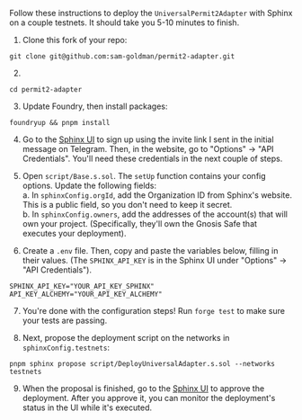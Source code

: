 Follow these instructions to deploy the `UniversalPermit2Adapter` with Sphinx on a couple testnets.
It should take you 5-10 minutes to finish.

1. Clone this fork of your repo:
```
git clone git@github.com:sam-goldman/permit2-adapter.git
```

2.
```
cd permit2-adapter
```

3. Update Foundry, then install packages:
```
foundryup && pnpm install
```

4. Go to the [Sphinx UI](https://sphinx.dev) to sign up using the invite link I sent in the initial
   message on Telegram. Then, in the website, go to "Options" -> "API Credentials". You'll need
   these credentials in the next couple of steps.

5. Open `script/Base.s.sol`. The `setUp` function contains your config options. Update the following
   fields:\
    a. In `sphinxConfig.orgId`, add the Organization ID from Sphinx's website. This is a public
    field, so you don't need to keep it secret.\
    b. In `sphinxConfig.owners`, add the addresses of the account(s) that will own your project.
    (Specifically, they'll own the Gnosis Safe that executes your deployment).

6. Create a `.env` file. Then, copy and paste the variables below, filling in their values. (The
   `SPHINX_API_KEY` is in the Sphinx UI under "Options" -> "API Credentials").
```
SPHINX_API_KEY="YOUR_API_KEY_SPHINX"
API_KEY_ALCHEMY="YOUR_API_KEY_ALCHEMY"
```

7. You're done with the configuration steps! Run `forge test` to make sure your tests are passing.

8. Next, propose the deployment script on the networks in `sphinxConfig.testnets`:
```
pnpm sphinx propose script/DeployUniversalAdapter.s.sol --networks testnets
```

9. When the proposal is finished, go to the [Sphinx UI](https://sphinx.dev) to approve the
   deployment. After you approve it, you can monitor the deployment's status in the UI while it's
   executed.
